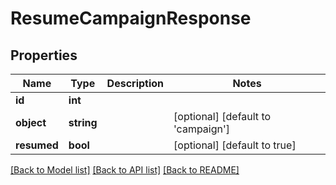# ResumeCampaignResponse

## Properties
Name | Type | Description | Notes
------------ | ------------- | ------------- | -------------
**id** | **int** |  | 
**object** | **string** |  | [optional] [default to 'campaign']
**resumed** | **bool** |  | [optional] [default to true]

[[Back to Model list]](../../README.md#documentation-for-models) [[Back to API list]](../../README.md#documentation-for-api-endpoints) [[Back to README]](../../README.md)

